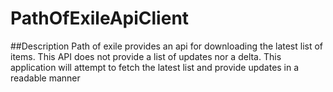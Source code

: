 # PathOfExileApiClient

##Description
Path of exile provides an api for downloading the latest list of items.
This API does not provide a list of updates nor a delta.
This application will attempt to fetch the latest list and provide updates in a readable manner
